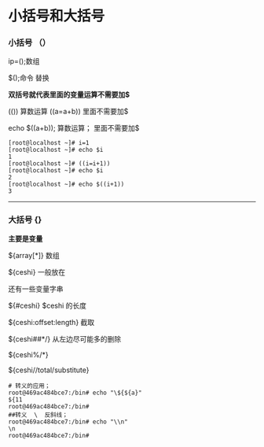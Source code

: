 # 小括号和大括号



### 小括号 （）

ip=();数组	

\$();命令 替换

**双括号就代表里面的变量运算不需要加\$**

(())  算数运算 ((a=a+b))      里面不需要加\$

 echo \$((a+b)); 算数运算；   里面不需要加\$

````shell
[root@localhost ~]# i=1
[root@localhost ~]# echo $i
1
[root@localhost ~]# ((i=i+1))
[root@localhost ~]# echo $i
2
[root@localhost ~]# echo $((i+1))
3
````



---



### 大括号 {}

**主要是变量**

\${array[\*]}   数组 

\${ceshi}    一般放在

还有一些变量字串

\${#ceshi}  \$ceshi 的长度

\${ceshi:offset:length} 截取

\${ceshi##\*/}  从左边尽可能多的删除

\${ceshi%/\*}

\${ceshi//total/substitute}

````shell
# 转义的应用；
root@469ac484bce7:/bin# echo "\${${a}"
${11
root@469ac484bce7:/bin#
##转义  \  反斜线；	
root@469ac484bce7:/bin# echo "\\n"
\n
root@469ac484bce7:/bin#
````





